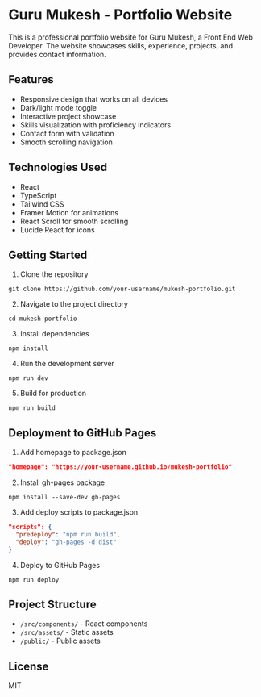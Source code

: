 # Guru Mukesh - Portfolio Website

This is a professional portfolio website for Guru Mukesh, a Front End Web Developer. The website showcases skills, experience, projects, and provides contact information.

## Features

- Responsive design that works on all devices
- Dark/light mode toggle
- Interactive project showcase
- Skills visualization with proficiency indicators
- Contact form with validation
- Smooth scrolling navigation

## Technologies Used

- React
- TypeScript
- Tailwind CSS
- Framer Motion for animations
- React Scroll for smooth scrolling
- Lucide React for icons

## Getting Started

1. Clone the repository
```
git clone https://github.com/your-username/mukesh-portfolio.git
```

2. Navigate to the project directory
```
cd mukesh-portfolio
```

3. Install dependencies
```
npm install
```

4. Run the development server
```
npm run dev
```

5. Build for production
```
npm run build
```

## Deployment to GitHub Pages

1. Add homepage to package.json
```json
"homepage": "https://your-username.github.io/mukesh-portfolio"
```

2. Install gh-pages package
```
npm install --save-dev gh-pages
```

3. Add deploy scripts to package.json
```json
"scripts": {
  "predeploy": "npm run build",
  "deploy": "gh-pages -d dist"
}
```

4. Deploy to GitHub Pages
```
npm run deploy
```

## Project Structure

- `/src/components/` - React components
- `/src/assets/` - Static assets
- `/public/` - Public assets

## License

MIT